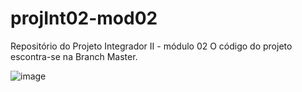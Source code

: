 # projInt02-mod02
Repositório do Projeto Integrador II - módulo 02
O código do projeto escontra-se na Branch Master. 

![image](https://github.com/user-attachments/assets/251aa19a-243c-4a56-9202-3bed5fc4d9db)

